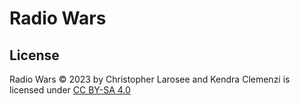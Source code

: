 # Radio Wars


## License
Radio Wars © 2023 by Christopher Larosee and Kendra Clemenzi is licensed under [CC BY-SA 4.0](https://creativecommons.org/licenses/by-sa/4.0/)
